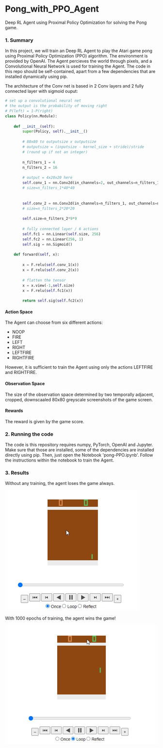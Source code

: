# Pong_with_PPO_Agent
Deep RL Agent using Proximal Policy Optimization for solving the Pong game.

### 1. Summary

In this project, we will train an Deep RL Agent to play the Atari game pong using Proximal Policy Optimization (PPO) algorithm. The environment is provided by OpenAI. The Agent percieves the world through pixels, and a Convolutional Neural Network is used for training the Agent. The code in this repo should be self-contained, apart from a few dependencies that are installed dynamically using pip.

The architecture of the Conv net is based in 2 Conv layers and 2 fully connected layer with sigmoid ouput:

```python
# set up a convolutional neural net
# the output is the probability of moving right
# P(left) = 1-P(right)
class Policy(nn.Module):

    def __init__(self):
        super(Policy, self).__init__()
        
        # 80x80 to outputsize x outputsize
        # outputsize = (inputsize - kernel_size + stride)/stride 
        # (round up if not an integer)

        n_filters_1 = 4
        n_filters_2 = 16
        
        # output = 4x20x20 here
        self.conv_1 = nn.Conv2d(in_channels=2, out_channels=n_filters_1, kernel_size=6, stride=2, bias=False)
        # size=n_filters_1*40*40
        
        
        self.conv_2 = nn.Conv2d(in_channels=n_filters_1, out_channels=n_filters_2, kernel_size=6, stride=4)
        # size=n_filters_2*20*20
        
        self.size=n_filters_2*9*9
        
        # fully connected layer / 6 actions
        self.fc1 = nn.Linear(self.size, 256)
        self.fc2 = nn.Linear(256, 1)
        self.sig = nn.Sigmoid()
        
    def forward(self, x):
   
        x = F.relu(self.conv_1(x))
        x = F.relu(self.conv_2(x))

        # flatten the tensor
        x = x.view(-1,self.size)
        x = F.relu(self.fc1(x))
        
        return self.sig(self.fc2(x))
```

#### Action Space
The Agent can choose from six different actions:
- NOOP
- FIRE
- LEFT
- RIGHT
- LEFTFIRE
- RIGHTFIRE

However, it is sufficient to train the Agent using only the actions LEFTFIRE and RIGHTFIRE. 

#### Observation Space
The size of the observation space determined by two temporally adjacent, cropped, downscaaled 80x80 greyscale screenshots of the game screen.

#### Rewards
The reward is given by the game score.

### 2. Running the code
The code is this repository requires numpy, PyTorch, OpenAI and Jupyter. Make sure that those are installed, some of the dependencies are installed directly using pip. Then, just open the Notebook 'pong-PPO.ipynb'. Follow the instructions within the notebook to train the Agent.

### 3. Results

Without any training, the agent loses the game always.

![alt-text](/No_Train_PPO.gif)

With 1000 epochs of training, the agent wins the game!

![alt-text](/Trained_PPO.gif)
